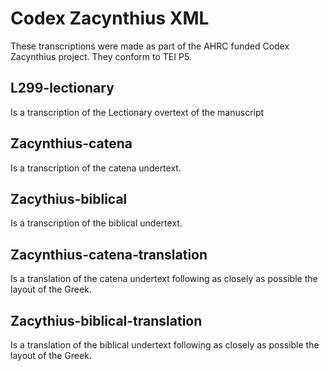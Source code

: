 # Codex Zacynthius XML

These transcriptions were made as part of the AHRC funded Codex Zacynthius project. They conform to TEI P5.

## L299-lectionary

Is a transcription of the Lectionary overtext of the manuscript

## Zacynthius-catena

Is a transcription of the catena undertext.

## Zacythius-biblical

Is a transcription of the biblical undertext.

## Zacynthius-catena-translation

Is a translation of the catena undertext following as closely as possible the layout of the Greek.

## Zacythius-biblical-translation

Is a translation of the biblical undertext following as closely as possible the layout of the Greek.
